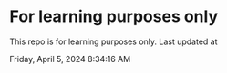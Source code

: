 # For learning purposes only
This repo is for learning purposes only.
Last updated at

Friday, April 5, 2024 8:34:16 AM

